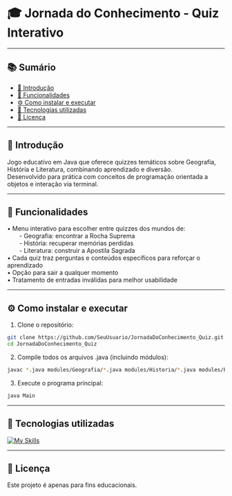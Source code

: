 # 🎓 Jornada do Conhecimento - Quiz Interativo

---

## 📚 Sumário
- [📌 Introdução](#-introdução)
- [🧠 Funcionalidades](#-funcionalidades)
- [⚙️ Como instalar e executar](#-como-instalar-e-executar)
- [💠 Tecnologias utilizadas](#-tecnologias-utilizadas)
- [📄 Licença](#-licença)

---

## 📌 Introdução

Jogo educativo em Java que oferece quizzes temáticos sobre Geografia, História e Literatura, combinando aprendizado e diversão.  
Desenvolvido para prática com conceitos de programação orientada a objetos e interação via terminal.

---

## 🧠 Funcionalidades

• Menu interativo para escolher entre quizzes dos mundos de:  
  - Geografia: encontrar a Rocha Suprema  
  - História: recuperar memórias perdidas  
  - Literatura: construir a Apostila Sagrada  
• Cada quiz traz perguntas e conteúdos específicos para reforçar o aprendizado  
• Opção para sair a qualquer momento  
• Tratamento de entradas inválidas para melhor usabilidade

---

## ⚙️ Como instalar e executar

1. Clone o repositório:

```bash
git clone https://github.com/SeuUsuario/JornadaDoConhecimento_Quiz.git
cd JornadaDoConhecimento_Quiz
```

2. Compile todos os arquivos .java (incluindo módulos):
   
```bash
javac *.java modules/Geografia/*.java modules/Historia/*.java modules/Portugues/*.java
```

3. Execute o programa principal:

```bash
java Main
```

---

## 💠 Tecnologias utilizadas

[![My Skills](https://skillicons.dev/icons?i=java&theme=light)](https://skillicons.dev) 

---

## 📄 Licença

  Este projeto é apenas para fins educacionais.
